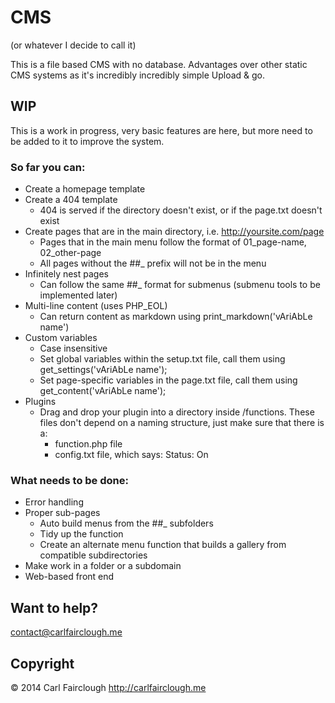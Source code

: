 # CMS
(or whatever I decide to call it)

This is a file based CMS with no database.
Advantages over other static CMS systems as it's incredibly incredibly simple
Upload & go.

## WIP

This is a work in progress, very basic features are here, but more need to be added to it to improve the system.

### So far you can:

* Create a homepage template
* Create a 404 template
	* 404 is served if the directory doesn't exist, or if the page.txt doesn't exist
* Create pages that are in the main directory, i.e. http://yoursite.com/page
	* Pages that in the main menu follow the format of 01_page-name, 02_other-page
	* All pages without the ##_ prefix will not be in the menu
* Infinitely nest pages
	* Can follow the same ##_ format for submenus (submenu tools to be implemented later)
* Multi-line content (uses PHP_EOL)
	* Can return content as markdown using print_markdown('vAriAbLe name')
* Custom variables
	* Case insensitive
	* Set global variables within the setup.txt file, call them using get_settings('vAriAbLe name');
	* Set page-specific variables in the page.txt file, call them using get_content('vAriAbLe name');
* Plugins
	* Drag and drop your plugin into a directory inside /functions. These files don't depend on a naming structure, just make sure that there is a:
		* function.php file
		* config.txt file, which says:
		Status:
		On
		
### What needs to be done:

* Error handling
* Proper sub-pages
	* Auto build menus from the ##_ subfolders
	* Tidy up the function
	* Create an alternate menu function that builds a gallery from compatible subdirectories
* Make work in a folder or a subdomain
* Web-based front end

## Want to help?
contact@carlfairclough.me

## Copyright

© 2014 Carl Fairclough
<http://carlfairclough.me>
